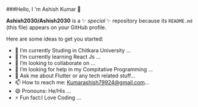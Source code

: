###Hello, I 'm Ashish Kumar 👋


**Ashish2030/Ashish2030** is a ✨ _special_ ✨ repository because its `README.md` (this file) appears on your GitHub profile.

Here are some ideas to get you started:

- 🔭 I’m currently Studing in Chitkara University ...
- 🌱 I’m currently learning React Js ...
- 👯 I’m looking to collaborate on ...
- 🤔 I’m looking for help in my Compitative Programming ...
- 💬 Ask me about Flutter or any tech related stuff...
- 📫 How to reach me: Kumarashish79924@gmail.com...
- 😄 Pronouns: He/His ...
- ⚡ Fun fact:I Love Coding  ...

